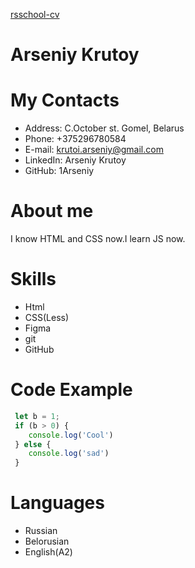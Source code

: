 [rsschool-cv](https://github.com/1Arseniy/rsschool-cv.git)

# Arseniy Krutoy

# My Contacts

* Address: C.October st. Gomel, Belarus 
* Phone: +375296780584
* E-mail: krutoi.arseniy@gmail.com
* LinkedIn: Arseniy Krutoy
* GitHub: 1Arseniy

# About me 

I know HTML and CSS now.I learn JS now. 

# Skills

* Html
* CSS(Less)
* Figma
* git
* GitHub

# Code Example
```JavaScript
 let b = 1;
 if (b > 0) {
    console.log('Cool')
 } else {
    console.log('sad')
 }
```
# Languages 
* Russian
* Belorusian
* English(A2) 